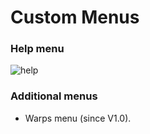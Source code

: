 # Custom Menus
### Help menu
![help](https://i.imgur.com/OFhgA42.png)
### Additional menus
- Warps menu (since V1.0).
